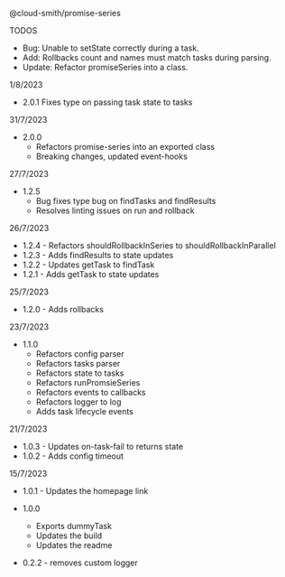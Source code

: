 @cloud-smith/promise-series

TODOS
- Bug: Unable to setState correctly during a task.
- Add: Rollbacks count and names must match tasks during parsing.
- Update: Refactor promiseSeries into a class.

1/8/2023
- 2.0.1 Fixes type on passing task state to tasks

31/7/2023
- 2.0.0
  - Refactors promise-series into an exported class
  - Breaking changes, updated event-hooks

27/7/2023
- 1.2.5
  - Bug fixes type bug on findTasks and findResults
  - Resolves linting issues on run and rollback

26/7/2023
- 1.2.4 - Refactors shouldRollbackInSeries to shouldRollbackInParallel
- 1.2.3 - Adds findResults to state updates
- 1.2.2 - Updates getTask to findTask
- 1.2.1 - Adds getTask to state updates

25/7/2023
- 1.2.0 - Adds rollbacks

23/7/2023
- 1.1.0
  - Refactors config parser
  - Refactors tasks parser
  - Refactors state to tasks
  - Refactors runPromsieSeries
  - Refactors events to callbacks
  - Refactors logger to log
  - Adds task lifecycle events

21/7/2023
- 1.0.3 - Updates on-task-fail to returns state
- 1.0.2 - Adds config timeout

15/7/2023
- 1.0.1 - Updates the homepage link

- 1.0.0
  - Exports dummyTask
  - Updates the build
  - Updates the readme

- 0.2.2 - removes custom logger
